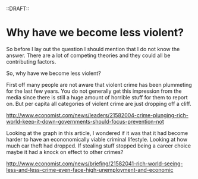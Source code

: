 ::DRAFT::

Why have we become less violent?
================================

So before I lay out the question I should mention that I do not know the
answer. There are a lot of competing theories and they could all be
contributing factors.

So, why have we become less violent? 

First off many people are not aware that violent crime has been plummeting for 
the last few years. You do not generally get this impression from the media 
since there is still a huge amount of horrible stuff for them to report on. But
per capita all categories of violent crime are just dropping off a cliff. 

http://www.economist.com/news/leaders/21582004-crime-plunging-rich-world-keep-it-down-governments-should-focus-prevention-not


Looking at the graph in this article, I wondered if it was that it had become
harder to have an econonomically viable criminal lifestyle. Looking at how much
car theft had dropped. If stealing stuff stopped being a career choice maybe it
had a knock on effect to other crimes?

http://www.economist.com/news/briefing/21582041-rich-world-seeing-less-and-less-crime-even-face-high-unemployment-and-economic
